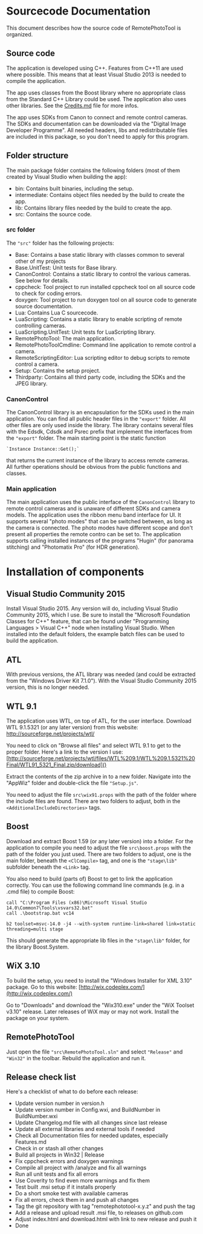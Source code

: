# Sourcecode Documentation #

This document describes how the source code of RemotePhotoTool is organized.

## Source code ##

The application is developed using C++. Features from C++11 are used where possible. This means
that at least Visual Studio 2013 is needed to compile the application.

The app uses classes from the Boost library where no appropriate class from the Standard
C++ Library could be used. The application also uses other libraries. See the
[Credits.md](Credits.md) file for more infos.

The app uses SDKs from Canon to connect and remote control cameras. The SDKs and documentation can
be downloaded via the "Digital Image Developer Programme". All needed headers, libs and
redistributable files are included in this package, so you don't need to apply for this program.

## Folder structure ##

The main package folder contains the following folders (most of them created by Visual Studio when
building the app):

- bin: Contains built binaries, including the setup.
- intermediate: Contains object files needed by the build to create the app.
- lib: Contains library files needed by the build to create the app.
- src: Contains the source code.

### src folder ###

The `"src"` folder has the following projects:

- Base: Contains a base static library with classes common to several other of my projects
- Base.UnitTest: Unit tests for Base library.
- CanonControl: Contains a static library to control the various cameras. See below for details.
- cppcheck: Tool project to run installed cppcheck tool on all source code to check for coding errors.
- doxygen: Tool project to run doxygen tool on all source code to generate source documentation.
- Lua: Contains Lua C sourcecode.
- LuaScripting: Contains a static library to enable scripting of remote controlling cameras.
- LuaScripting.UnitTest: Unit tests for LuaScripting library.
- RemotePhotoTool: The main application.
- RemotePhotoToolCmdline: Command line application to remote control a camera.
- RemoteScriptingEditor: Lua scripting editor to debug scripts to remote control a camera.
- Setup: Contains the setup project.
- Thirdparty: Contains all third party code, including the SDKs and the JPEG library.

### CanonControl ###

The CanonControl library is an encapsulation for the SDKs used in the main application. You
can find all public header files in the `"export"` folder. All other files are only used inside
the library. The library contains several files with the Edsdk, Cdsdk and Psrec prefix that
implement the interfaces from the `"export"` folder. The main starting point is the static
function

    `Instance Instance::Get();`

that returns the current instance of the library to access remote cameras. All further operations
should be obvious from the public functions and classes.   

### Main application ###

The main application uses the public interface of the `CanonControl` library to remote control
cameras and is unaware of different SDKs and camera models. The application uses the ribbon menu
band interface for UI. It supports several "photo modes" that can be switched between, as long
as the camera is connected. The photo modes have different scope and don't present all properties
the remote contro can be set to. The application supports calling installed instances of the
programs "Hugin" (for panorama stitching) and "Photomatix Pro" (for HDR generation).

# Installation of components #

## Visual Studio Community 2015 ##

Install Visual Studio 2015. Any version will do, including Visual Studio Community 2015, which
I use. Be sure to install the "Microsoft Foundation Classes for C++" feature, that can be found
under "Programming Languages > Visual C++" node when installing Visual Studio.
When installed into the default folders, the example batch files can be used to build the
application.

## ATL ##

With previous versions, the ATL library was needed (and could be extracted from the "Windows
Driver Kit 7.1.0"). With the Visual Studio Community 2015 version, this is no longer needed.

## WTL 9.1 ##

The application uses WTL, on top of ATL, for the user interface. Download WTL 9.1.5321 (or any
later version) from this website:
http://sourceforge.net/projects/wtl/

You need to click on "Browse all files" and select WTL 9.1 to get to the proper folder. Here's
a link to the version I use:
[http://sourceforge.net/projects/wtl/files/WTL%209.1/WTL%209.1.5321%20Final/WTL91_5321_Final.zip/download]()

Extract the contents of the zip archive in to a new folder. Navigate into the "AppWiz" folder and
double-click the file `"Setup.js"`.

You need to adjust the file `src\wix91.props` with the path of the folder where the include files
are found. There are two folders to adjust, both in the `<AdditionalIncludeDirectories>` tags.

## Boost ##

Download and extract Boost 1.59 (or any later version) into a folder. For the application to compile
you need to adjust the file `src\boost.props` with the path of the folder you just used. There are two
folders to adjust, one is the main folder, beneath the `<ClCompile>` tag, and one is the `"stage\lib"`
subfolder beneath the `<Link>` tag.

You also need to build (parts of) Boost to get to link the application correctly. You can use the
following command line commands (e.g. in a .cmd file) to compile Boost:

    call "C:\Program Files (x86)\Microsoft Visual Studio 14.0\Common7\Tools\vsvars32.bat"
    call .\bootstrap.bat vc14

    b2 toolset=msvc-14.0 -j4 --with-system runtime-link=shared link=static threading=multi stage

This should generate the appropriate lib files in the `"stage\lib"` folder, for the library
Boost.System.

## WiX 3.10 ##

To build the setup, you need to install the "Windows Installer for XML 3.10" package. Go to this
website:
[http://wix.codeplex.com/](http://wix.codeplex.com/)

Go to "Downloads" and download the "Wix310.exe" under the "WiX Toolset v3.10" release. Later releases
of WiX may or may not work. Install the package on your system.

## RemotePhotoTool ##

Just open the file `"src\RemotePhotoTool.sln"` and select `"Release"` and `"Win32"` in the toolbar.
Rebuild the application and run it.

## Release check list ##

Here's a checklist of what to do before each release:

- Update version number in version.h
- Update version number in Config.wxi, and BuildNumber in BuildNumber.wxi
- Update Changelog.md file with all changes since last release
- Update all external libraries and external tools if needed
- Check all Documentation files for needed updates, especially Features.md
- Check in or stash all other changes
- Build all projects in Win32 | Release
- Fix cppcheck errors and doxygen warnings
- Compile all project with /analyze and fix all warnings
- Run all unit tests and fix all errors
- Use Coverity to find even more warnings and fix them
- Test built .msi setup if it installs properly
- Do a short smoke test with available cameras
- Fix all errors, check them in and push all changes
- Tag the git repository with tag "remotephototool-x.y.z" and push the tag
- Add a release and upload result .msi file, to releases on github.com
- Adjust index.html and download.html with link to new release and push it
- Done
